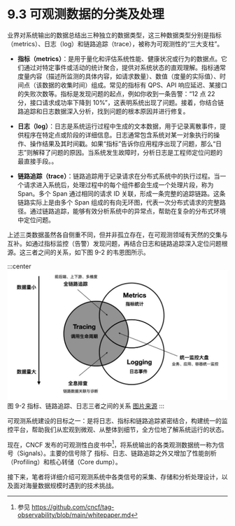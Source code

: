 # 9.3 可观测数据的分类及处理

业界对系统输出的数据总结出三种独立的数据类型，这三种数据类型分别是指标（metrics）、日志（log）和链路追踪（trace），被称为可观测性的“三大支柱”。

- **指标（metrics）**：是用于量化和评估系统性能、健康状况或行为的数据点。它们通过对特定事件或活动的统计聚合，提供对系统状态的直观理解。指标通常度量内容（描述所监测的具体内容，如请求数量）、数值（度量的实际值）、时间点（该数据的收集时间）组成。常见的指标有 QPS、API 响应延迟、某接口的失败次数等。指标是发现问题的起点，例如你收到一条告警：“12 点 22 分，接口请求成功率下降到 10%”，这表明系统出现了问题。接着，你结合链路追踪和日志数据深入分析，找到问题的根本原因并进行修复。

- **日志（log）**：日志是系统运行过程中生成的文本数据，用于记录离散事件，提供程序在特定点或阶段的详细信息。日志通常包含系统对某一对象执行的操作、操作结果及其时间戳。如果“指标”告诉你应用程序出现了问题，那么“日志”则解释了问题的原因。当系统发生故障时，分析日志是工程师定位问题的最直接手段。。

- **链路追踪（trace）**：链路追踪用于记录请求在分布式系统中的执行过程。当一个请求进入系统后，处理过程中的每个组件都会生成一个处理片段，称为 Span。多个 Span 通过相同的请求 ID 关联，形成一条完整的追踪链路。这条链路实际上是由多个 Span 组成的有向无环图，代表一次分布式请求的完整路径。通过链路追踪，能够有效分析系统中的异常点，帮助在复杂的分布式环境中定位问题。

上述三类数据虽然各自侧重不同，但并非孤立存在，在可观测领域有天然的交集与互补。如通过指标监控（告警）发现问题，再结合日志和链路追踪深入定位问题根源。这三者之间的关系，如下图 9-2 的韦恩图所示。

:::center
  ![](../assets/observability.jpg)<br/>
 图 9-2 指标、链路追踪、日志三者之间的关系 [图片来源](https://peter.bourgon.org/blog/2017/02/21/metrics-tracing-and-logging.html)
:::

可观测系统建设的目标之一：是将日志、指标和链路追踪紧密结合，构建统一的监控平台，帮助我们从宏观到微观、从整体到细节，全方位地了解系统运行的状态。


现在，CNCF 发布的可观测性白皮书中[^1]，将系统输出的各类观测数据统一称为信号（Signals）。主要的信号除了 指标、日志、链路追踪之外又增加了性能剖析（Profiling）和核心转储（Core dump）。

接下来，笔者将详细介绍可观测系统中各类信号的采集、存储和分析处理设计，以及面对海量数据规模时遇到的技术挑战。

[^1]: 参见 https://github.com/cncf/tag-observability/blob/main/whitepaper.md